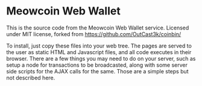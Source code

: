 # Meowcoin Web Wallet

This is the source code from the Meowcoin Web Wallet service. Licensed under MIT license, forked from https://github.com/OutCast3k/coinbin/

To install, just copy these files into your web tree. The pages are served to the user as static HTML and Javascript files, and all code executes in their browser. There are a few things you may need to do on your server, such as setup a node for transactions to be broadcasted, along with some server side scripts for the AJAX calls for the same. Those are a simple steps but not described here.
